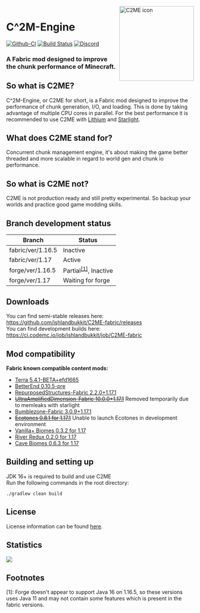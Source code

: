 <img width="200" src="https://github.com/ishlandbukkit/C2ME-fabric/raw/ver/1.17/src/main/resources/assets/c2me/icon.png" alt="C2ME icon" align="right">
<div align="left">
<h1>C^2M-Engine</h1>

[![Github-CI](https://github.com/ishlandbukkit/C2ME-fabric/workflows/C2ME%20Build%20Script/badge.svg)](https://github.com/YatopiaMC/C2ME-fabric/actions?query=workflow%3ACI)
[![Build Status](https://ci.codemc.io/job/ishlandbukkit/job/C2ME-fabric/job/ver%252F1.17/badge/icon)](https://ci.codemc.io/job/ishlandbukkit/job/C2ME-fabric/job/ver%252F1.17/)
[![Discord](https://img.shields.io/discord/756715786747248641?logo=discord&logoColor=white)](https://discord.io/ishlandbukkit)
<h3>A Fabric mod designed to improve the chunk performance of Minecraft.</h3>
</div>

## So what is C2ME?
C^2M-Engine, or C2ME for short, is a Fabric mod designed to improve the performance of chunk generation, I/O, and loading. This is done by taking advantage of multiple CPU cores in parallel. For the best performance it is recommended to use C2ME with [Lithium](https://github.com/CaffeineMC/lithium-fabric) and [Starlight](https://github.com/Spottedleaf/Starlight).

## What does C2ME stand for?
Concurrent chunk management engine, it's about making the game better threaded and more scalable in regard to world gen and chunk io performance.

## So what is C2ME not?
C2ME is not production ready and still pretty experimental. So backup your worlds and practice good game modding skills.

## Branch development status
| Branch | Status |
| ------ | ------ |
| fabric/ver/1.16.5 | Inactive |
| fabric/ver/1.17 | Active |
| forge/ver/1.16.5 | Partial<sup>[[1]](#forgePartial116)</sup>, Inactive |
| forge/ver/1.17 | Waiting for forge |

## Downloads
You can find semi-stable releases here: https://github.com/ishlandbukkit/C2ME-fabric/releases  
You can find development builds here: https://ci.codemc.io/job/ishlandbukkit/job/C2ME-fabric

## Mod compatibility
<!-- Update this accordingly when updating ModpackConfig.groovy -->

**Fabric known compatible content mods:**  
- [Terra 5.4.1-BETA+efd1665](https://modrinth.com/mod/terra/version/i38N6tkR)
- [BetterEnd 0.10.5-pre](https://github.com/paulevsGitch/BetterEnd/releases/tag/0.10.5-pre)
- [RepurposedStructures-Fabric 2.2.0+1.17.1](https://modrinth.com/mod/repurposed-structures-fabric/version/Hp3zNCHi)
- ~~[UltraAmplifiedDimension-Fabric 10.0.0+1.17.1](https://modrinth.com/mod/ultra-amplified-dimension-fabric/version/qWOEJ7RV)~~ Removed temporarily due to memleaks with starlight
- [Bumblezone-Fabric 3.0.9+1.17.1](https://modrinth.com/mod/the-bumblezone-fabric/version/VK0znAOW)
- ~~[Ecotones 0.8.1 for 1.17.1](https://www.curseforge.com/minecraft/mc-mods/ecotones/files/3402996)~~ Unable to launch Ecotones in development environment
- [Vanilla+ Biomes 0.3.2 for 1.17](https://www.curseforge.com/minecraft/mc-mods/vanilla-biomes/files/3355670)
- [River Redux 0.2.0 for 1.17](https://www.curseforge.com/minecraft/mc-mods/river-redux/files/3344516)
- [Cave Biomes 0.6.3 for 1.17](https://www.curseforge.com/minecraft/mc-mods/cave-biomes/files/3344491)

## Building and setting up
JDK 16+ is required to build and use C2ME  
Run the following commands in the root directory:

```shell
./gradlew clean build
```

## License
License information can be found [here](/LICENSE).

## Statistics
[![](https://bstats.org/signatures/bukkit/C2ME-fabric.svg)](https://bstats.org/plugin/bukkit/C2ME-fabric/10514)

## Footnotes
<a name="forgePartial116">[1]</a>: Forge doesn't appear to support Java 16 on 1.16.5, so these versions uses Java 11 and may not contain some features which is present in the fabric versions.  
